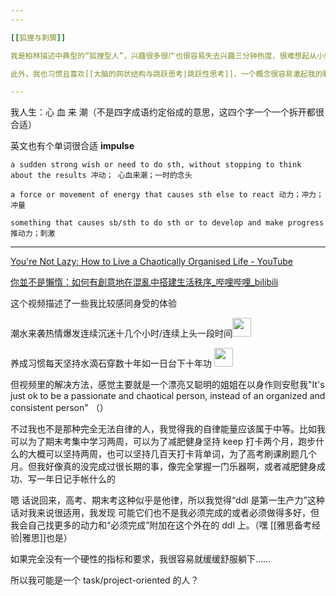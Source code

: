 ```yaml
---
---

[[狐狸与刺猬]]

我是柏林描述中典型的“狐狸型人”，兴趣很多很广也很容易失去兴趣三分钟热度，很难想起从小到大有什么兴趣爱好是我坚持了三年以上的。本以为[[音乐库|音乐]]会坚持久一点的，但结果满打满算也就三年啦，而且这三年里我喜欢和关注的领域也在变。

此外，我也习惯且喜欢[[大脑的网状结构与跳跃思考|跳跃性思考]]，一个概念很容易激起我的联想与探索。这也是为何我如此喜欢[[obsidian]]和[[第二大脑]]的原因，因为这种lian jie

---
```


我人生：心 血 来 潮（不是四字成语约定俗成的意思，这四个字一个一个拆开都很合适）

英文也有个单词很合适 **impulse**

	a sudden strong wish or need to do sth, without stopping to think about the results 冲动； 心血来潮；一时的念头
	
	a force or movement of energy that causes sth else to react 动力；冲力；冲量
	
	something that causes sb/sth to do sth or to develop and make progress 推动力；刺激

---
[You're Not Lazy: How to Live a Chaotically Organised Life - YouTube](https://www.youtube.com/watch?v=A2sS00egAzg)

[你並不是懶惰：如何有創意地在混亂中搭建生活秩序_哔哩哔哩_bilibili](https://www.bilibili.com/video/BV1yB4y1k7To/?vd_source=edb3b9d2edcf09617c0c07c0499efd40)

这个视频描述了一些我比较感同身受的体验

潮水来袭热情爆发连续沉迷十几个小时/连续上头一段时间<img src="https://picture-guan.oss-cn-hangzhou.aliyuncs.com/yep.png" alt=" " width=30px />

养成习惯每天坚持水滴石穿数十年如一日台下十年功 <img src="https://picture-guan.oss-cn-hangzhou.aliyuncs.com/no.png" alt=" " width=30px />

但视频里的解决方法，感觉主要就是一个漂亮又聪明的姐姐在以身作则安慰我"It's just ok to be a passionate and chaotical person, instead of an organized and consistent person" （）


不过我也不是那种完全无法自律的人，我觉得我的自律能量应该属于中等。比如我可以为了期末考集中学习两周，可以为了减肥健身坚持 keep 打卡两个月，跑步什么的大概可以坚持两周，也可以坚持几百天打卡背单词，为了高考刷课刷题几个月。但我好像真的没完成过很长期的事，像完全掌握一门乐器啊，或者减肥健身成功、写一年日记手帐什么的

嗯 话说回来，高考、期末考这种似乎是他律，所以我觉得“ddl 是第一生产力”这种话对我来说很适用，我发现 可能它们也不是我必须完成的或者必须做得多好，但我会自己找更多的动力和“必须完成”附加在这个外在的 ddl 上。（嘿 [[雅思备考经验|雅思]]也是）

如果完全没有一个硬性的指标和要求，我很容易就缓缓舒服躺下……

所以我可能是一个 task/project-oriented 的人？



